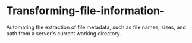 # Transforming-file-information-
Automating the extraction of file metadata, such as file names, sizes, and path from a server's current working directory.
